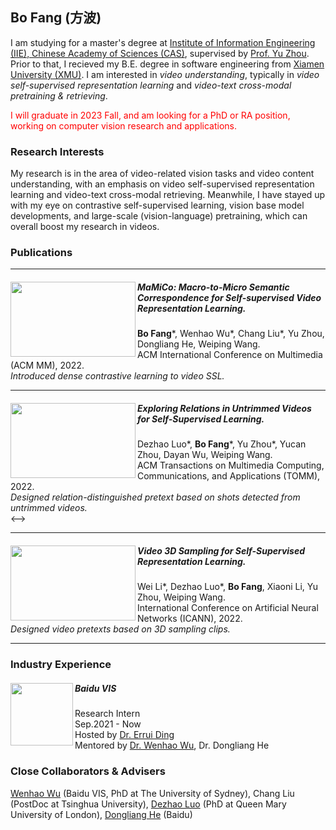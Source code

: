 ## Bo Fang (方波)

I am studying for a master's degree at [Institute of Information Engineering (IIE), Chinese Academy of Sciences (CAS)](https://www.iie.ac.cn/), supervised by [Prof. Yu Zhou](https://people.ucas.ac.cn/~yuzhou). Prior to that, I recieved my B.E. degree in software engineering from [Xiamen University (XMU)](https://www.xmu.edu.cn/). I am interested in *video understanding*, typically in *video self-supervised representation learning* and *video-text cross-modal pretraining & retrieving*.

<!-- 
I will graduate in 2023 Fall, and am looking for a PhD or RA position, working on computer vision research and applications.
-->
<p><font color="red">I will graduate in 2023 Fall, and am looking for a PhD or RA position, working on computer vision research and applications.</font></p>

### Research Interests

My research is in the area of video-related vision tasks and video content understanding, with an emphasis on video self-supervised representation learning and video-text cross-modal retrieving. Meanwhile, I have stayed up with my eye on contrastive self-supervised learning, vision base model developments, and large-scale (vision-language) pretraining, which can overall boost my research in videos.


### Publications
<HR>
    
<div>
    <img align="left" src="https://user-images.githubusercontent.com/42595629/185023927-83c99763-4955-42d7-90c5-4642225dd2ee.png" width=200 height=120/> 
    <div>
       <h5>MaMiCo: Macro-to-Micro Semantic Correspondence for Self-supervised Video Representation Learning.</h5>
       <div><b style="font-weight:bold;">Bo Fang</b>*, Wenhao Wu*, Chang Liu*, Yu Zhou, Dongliang He, Weiping Wang.</div>
       <div>ACM International Conference on Multimedia (ACM MM), 2022.</div>
       <div style="font-size=20px;font-style:italic;color='blue'">Introduced dense contrastive learning to video SSL.</div>
     </div>
</div>
    
<HR>
    
<div>
    <img align="left" src="https://user-images.githubusercontent.com/42595629/185025380-a7edc098-ed5c-416a-92e7-10995a824ad8.png" width=200 height=120/> 
    <div>
       <h5>Exploring Relations in Untrimmed Videos for Self-Supervised Learning.</h5>
       <div>Dezhao Luo*, <b style="font-weight:bold;">Bo Fang</b>*, Yu Zhou*, Yucan Zhou, Dayan Wu, Weiping Wang.</div>
       <div>ACM Transactions on Multimedia Computing, Communications, and Applications (TOMM), 2022.</div>
       <!--><div style="font-size=20px;font-style:italic;color='blue'">Designed relation-distinguished pretext based on shots detected from untrimmed videos.</div><-->
    </div>
</div>

<HR>

<div>
    <img align="left" src="https://user-images.githubusercontent.com/42595629/185026167-1302917d-a4d5-4fec-882d-e2b5d1061c36.png" width=200 height=120/>
    <div>
       <h5>Video 3D Sampling for Self-Supervised Representation Learning.</h5>
       <div>Wei Li*, Dezhao Luo*, <b style="font-weight:bold;">Bo Fang</b>, Xiaoni Li, Yu Zhou, Weiping Wang.</div>
       <div>International Conference on Artificial Neural Networks (ICANN), 2022.</div>
       <div style="font-size=20px;font-style:italic;color='blue'">Designed video pretexts based on 3D sampling clips.</div>
    </div>    
</div>

<HR>

### Industry Experience

<div>
    <img align="left" src="https://user-images.githubusercontent.com/42595629/185050146-64368c0f-910f-4e84-81e4-9cad323ec3f8.png" width=100 height=100/>
    <div>
        <h5>Baidu VIS</h5>
        <div>Research Intern</div>
        <div>Sep.2021 - Now</div>
        <div>Hosted by <a href='https://scholar.google.com/citations?hl=en&user=1wzEtxcAAAAJ'>Dr. Errui Ding</a></div>
        <div>Mentored by <a href='https://whwu95.github.io/'>Dr. Wenhao Wu</a>, <a ref='https://scholar.google.com/citations?hl=zh-CN&user=ui6DYGoAAAAJ'>Dr. Dongliang He</a></div>
    </div>    
</div>

    
### Close Collaborators & Advisers
[Wenhao Wu](https://whwu95.github.io/) (Baidu VIS, PhD at The University of Sydney), Chang Liu (PostDoc at Tsinghua University), [Dezhao Luo](https://luodezhao.github.io/) (PhD at Queen Mary University of London), [Dongliang He](https://scholar.google.com/citations?hl=zh-CN&user=ui6DYGoAAAAJ) (Baidu)
